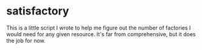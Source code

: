 # satisfactory

This is a little script I wrote to help me figure out the number of factories I
would need for any given resource. It's far from comprehensive, but it does the
job for now.
